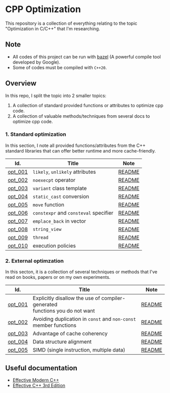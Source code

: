 # CPP Optimization
This repository is a collection of everything relating to the topic "Optimization in C/C++" that I'm researching.

## Note
- All codes of this project can be run with [bazel](https://bazel.build/) (A powerful compile tool developed by Google).
- Some of codes must be compiled with `C++20`.

## Overview
In this repo, I split the topic into 2 smaller topics:  
1. A collection of standard provided functions or attributes to optimize cpp code.
2. A collection of valuable methods/techniques from several docs to optimize cpp code.

### 1. Standard optimization
In this section, I note all provided functions/attributes from the C++ standard libraries that can offer better runtime and more cache-friendly.

| Id.                           | Title                                 | Note    |
| ------                        | ------                                | ------  |
| [opt_001](std_optim/opt_001)  | `likely`, `unlikely` attributes       | [README](std_optim/opt_001/README.md) |
| [opt_002](std_optim/opt_002)  | `noexecpt` operator                   | [README](std_optim/opt_002/README.md) |
| [opt_003](std_optim/opt_003)  | `variant` class template              | [README](std_optim/opt_003/README.md) |
| [opt_004](std_optim/opt_004)  | `static_cast` conversion              | [README](std_optim/opt_004/README.md) |
| [opt_005](std_optim/opt_005)  | `move` function                       | [README](std_optim/opt_005/README.md) |
| [opt_006](std_optim/opt_006)	| `constexpr` and `consteval` specifier	| [README](std_optim/opt_006/README.md) |
| [opt_007](std_optim/opt_007)	| `emplace_back` in vector			    | [README](std_optim/opt_007/README.md)	|
| [opt_008](std_optim/opt_008)  | `string_view`                         | [README](std_optim/opt_008/README.md) |
| [opt_009](std_optim/opt_009)  | `thread`                              | [README](std_optim/opt_009/README.md) |
| [opt_010](std_optim/opt_010)  | execution policies                    | [README](std_optim/opt_010/README.md) |

### 2. External optimzation
In this secton, it is a collection of several techniques or methods that I've read on books, papers or on my own experiments.

| Id.                           | Title                                                                                | Note    |
| ------                        | ------                                                                               | ------  |
| [opt_001](ext_optim/opt_001)  | Explicitly disallow the use of compiler-generated <br /> functions you do not want   | [README](ext_optim/opt_001/README.md) |
| [opt_002](ext_optim/opt_002)  | Avoiding duplication in `const` and `non-const` <br /> member functions              | [README](ext_optim/opt_002/README.md) |
| [opt_003](ext_optim/opt_003)  | Advantage of cache coherency                                                         | [README](ext_optim/opt_003/README.md) |
| [opt_004](ext_optim/opt_004)  | Data structure alignment                                                             | [README](ext_optim/opt_004/README.md) |
| [opt_005](ext_optim/opt_005)	| SIMD (single instruction, multiple data)											   | [README](ext_optim/opt_005/README.md) |

## Useful documentation
- [Effective Modern C++](docs/Effective_Modern_C__.pdf)
- [Effective C++ 3rd Edition](docs/Effective%20C++%203rd%20ed.pdf)  
